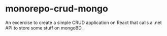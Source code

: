 # monorepo-crud-mongo

An excercise to create a simple CRUD application on React that calls a .net API to store some stuff on mongoBD.
